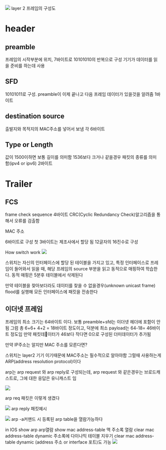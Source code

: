 
![](https://i.imgur.com/Dx1uj6y.png)
layer 2 프레임의 구성도 


# header
## preamble
프레임의 시작부분에 위치, 7바이트로 10101010의 반복으로 구성
기기가 데이터를 읽을 준비를 하는데 사용

## SFD
10101011로 구성.
preamble이 이제 끝나고 다음 프레임 데이터가 있을것을 알려줌
1바이트

## destination source
출발지와 목적지의 MAC주소를 넣어서 보냄
각 6바이트

## Type or Length
값이 1500이하면 보통 길이를 의미함
1536보다 크거나 같을경우 패킷의 종류를 의미 함(ipv4 or ipv6)
2바이트


# Trailer
## FCS 
frame check sequence 
4바이트
CRC(Cyclic Redundancy Check)알고리즘을 통해서 오류를 검출함


MAC 주소

6바이트로 구성
첫 3바이트는 제조사에서 할당 됨
12글자의 16진수로 구성


How switch work
![](https://i.imgur.com/Xu3c9M5.png)

스위치는 자신의 인터페이스에 할당 된 테이블을 가지고 있고, 특정 인터페이스로 프레임이 들어와서 읽을 때, 해당 프레임의 source 부분을 읽고 동적으로 매핑하여 학습한다.
동적 매핑은 5분후 테이블에서 삭제된다

만약 테이블을 찾아보더라도 데이터를 찾을 수 없을경우(unknown unicast frame) flood를 실행해 모든 인터페이스에 패킷을 전송한다

## 이더넷 프레임

프레임의 최소 크기는 64바이트 이다.
보통 preamble+sfd는 이더넷 헤더에 포함이 안됨
그럼 총 6+6+ 4+2 = 18바이트 정도이고, 
덕분에 최소 payload는 64-18= 46바이트 정도임 
만약 패킷데이터가 46보다 작다면 0으로 구성된 더미데이터가 추가됨 


만약 IP주소는 알지만 MAC 주소를 모른다면?

스위치는 layer2 기기 이기때문에 MAC주소는 필수적으로 알아야함 그럴때 사용하는게 
ARP(address resolution protocol)이다

arp는 arp request 와 arp reply로 구성되는데, arp request 와 같은경우는 브로드캐스트로, 그에 대한 응답은 유니캐스트 임 


![](https://i.imgur.com/Z01J4zB.png)

arp req 패킷은 이렇게 생겼다

![](https://i.imgur.com/wz7BCC7.png)
arp reply 패킷예시


![](https://i.imgur.com/Vi5XGfS.png)
arp -a커맨드 시 등록된 arp table을 열람가능하다

in IOS
show arp
arp열람
show mac address-table 
맥 주소록 열람 
clear mac address-table dynamic 
주소록에 다이나믹 테이블 지우기 
clear mac address-table dynamic  (address 주소 or interface 포트)도 가능
![](https://i.imgur.com/vbTGGr1.png)

